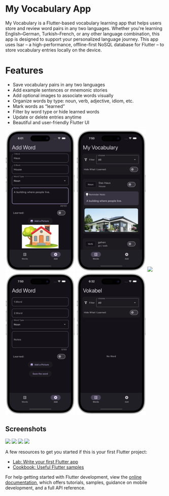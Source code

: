 # My Vocabulary App
My Vocabulary is a Flutter-based vocabulary learning app that helps users store and review word pairs in any two languages. Whether you're learning English–German, Turkish–French, or any other language combination, this app is designed to support your personalized language journey.
This app uses Isar – a high-performance, offline-first NoSQL database for Flutter – to store vocabulary entries locally on the device.

# Features
- Save vocabulary pairs in any two languages
- Add example sentences or mnemonic stories
- Add optional images to associate words visually
- Organize words by type: noun, verb, adjective, idiom, etc.
- Mark words as “learned”
- Filter by word type or hide learned words
- Update or delete entries anytime
- Beautiful and user-friendly Flutter UI

<p>
<img src="assets/Preview/Preview.png" width="220"/> <img src="assets/Preview/Preview3.png" width="220"/>
<img src="assets/Preview/Preview1.png" width="220"/> <img src="assets/Preview/Preview4.png" width="220"/>
<img src="assets/Preview/Preview2.png" width="220"/> 
</p>



## Screenshots
<p>
<img src="assets/Preview/image12.png"/> 
<img src="assets/Preview/image9.png"/>
<img src="assets/Preview/image10.png"/>
<img src="assets/Preview/image11.png"/> 
</p>

A few resources to get you started if this is your first Flutter project:

- [Lab: Write your first Flutter app](https://docs.flutter.dev/get-started/codelab)
- [Cookbook: Useful Flutter samples](https://docs.flutter.dev/cookbook)

For help getting started with Flutter development, view the
[online documentation](https://docs.flutter.dev/), which offers tutorials,
samples, guidance on mobile development, and a full API reference.

